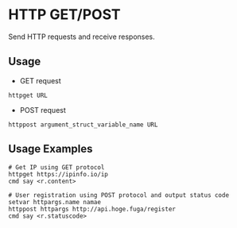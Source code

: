 # HTTP GET/POST
Send HTTP requests and receive responses.

## Usage
- GET request
```
httpget URL
```
- POST request
```
httppost argument_struct_variable_name URL
```

## Usage Examples
```
# Get IP using GET protocol
httpget https://ipinfo.io/ip
cmd say <r.content>

# User registration using POST protocol and output status code
setvar httpargs.name namae
httppost httpargs http://api.hoge.fuga/register
cmd say <r.statuscode>
```